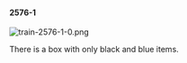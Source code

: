 #### 2576-1
![train-2576-1-0.png](https://github.com/lil-lab/nlvr/raw/master/nlvr/train/images/64/train-2576-1-0.png "train-2576-1-0.png")

There is a box with only black and blue items.